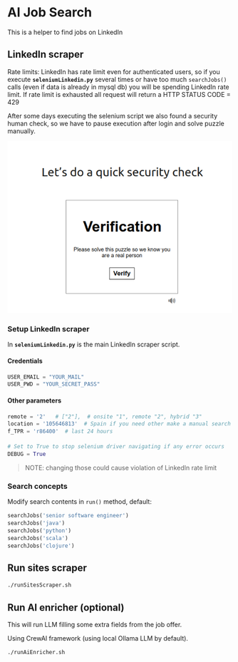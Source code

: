 # AI Job Search

This is a helper to find jobs on LinkedIn

## LinkedIn scraper

Rate limits: LinkedIn has rate limit even for authenticated users, so if you execute **`seleniumLinkedin.py`** several times or have too much `searchJobs()` calls (even if data is already in mysql db) you will be spending LinkedIn rate limit.  If rate limit is exhausted all request will return a HTTP STATUS CODE = 429

After some days executing the selenium script we also found a security human check, so we have to pause execution after login and solve puzzle manually.

![alt text](README-images/LinkedInSecurityVerification.png)

### Setup LinkedIn scraper

In **`seleniumLinkedin.py`** is the main LinkedIn scraper script.

#### Credentials

```python
USER_EMAIL = "YOUR_MAIL"
USER_PWD = "YOUR_SECRET_PASS"
```

#### Other parameters

```python
remote = '2'   # ["2"],  # onsite "1", remote "2", hybrid "3"
location = '105646813'  # Spain if you need other make a manual search and get your country code
f_TPR = 'r86400'  # last 24 hours

# Set to True to stop selenium driver navigating if any error occurs
DEBUG = True
```

> NOTE: changing those could cause violation of LinkedIn rate limit

### Search concepts

Modify search contents in `run()` method, default:

```python
searchJobs('senior software engineer')
searchJobs('java')
searchJobs('python')
searchJobs('scala')
searchJobs('clojure')
```

## Run sites scraper

```bash
./runSitesScraper.sh
```

## Run AI enricher (optional)

This will run LLM filling some extra fields from the job offer.

Using CrewAI framework (using local Ollama LLM by default).

```bash
./runAiEnricher.sh
```
